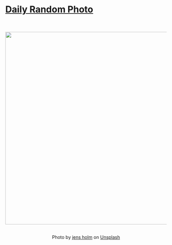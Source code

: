 # [Daily Random Photo](https://www.dailyrandomphoto.com/)

<div align="center">
  <br>
  <br>
  <a href="https://www.dailyrandomphoto.com/p/2021/2021-11-10/"><img src="https://images.unsplash.com/photo-1629123710391-6913f051c8b8?crop=entropy&cs=tinysrgb&fit=max&fm=jpg&ixid=Mnw3NzUwOHwwfDF8cmFuZG9tfHx8fHx8fHx8MTYzNjUwMzUwMw&ixlib=rb-1.2.1&q=80&w=1080" width="600px"></a>
  <br>
  <br>
  <p class="has-text-grey">Photo by <a href="https://unsplash.com/@jensholm?utm_source=Daily%20Random%20Photo&amp;utm_medium=referral" target="_blank" rel="noopener noreferrer">jens holm</a> on <a href="https://unsplash.com/photos/odGSoElx1sk?utm_source=Daily%20Random%20Photo&amp;utm_medium=referral" target="_blank" rel="noopener noreferrer">Unsplash</a></p>
</div>
